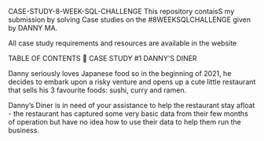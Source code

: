 CASE-STUDY-8-WEEK-SQL-CHALLENGE
This repository contaisS my submission by solving Case studies on the #8WEEKSQLCHALLENGE given by DANNY MA.

All case study requirements and resources are available in the website

TABLE OF CONTENTS
🍜 CASE STUDY #1 DANNY'S DINER


Danny seriously loves Japanese food so in the beginning of 2021, he decides to embark upon a risky venture and opens up a cute little restaurant that sells his 3 favourite foods: sushi, curry and ramen.

Danny’s Diner is in need of your assistance to help the restaurant stay afloat - the restaurant has captured some very basic data from their few months of operation but have no idea how to use their data to help them run the business.
